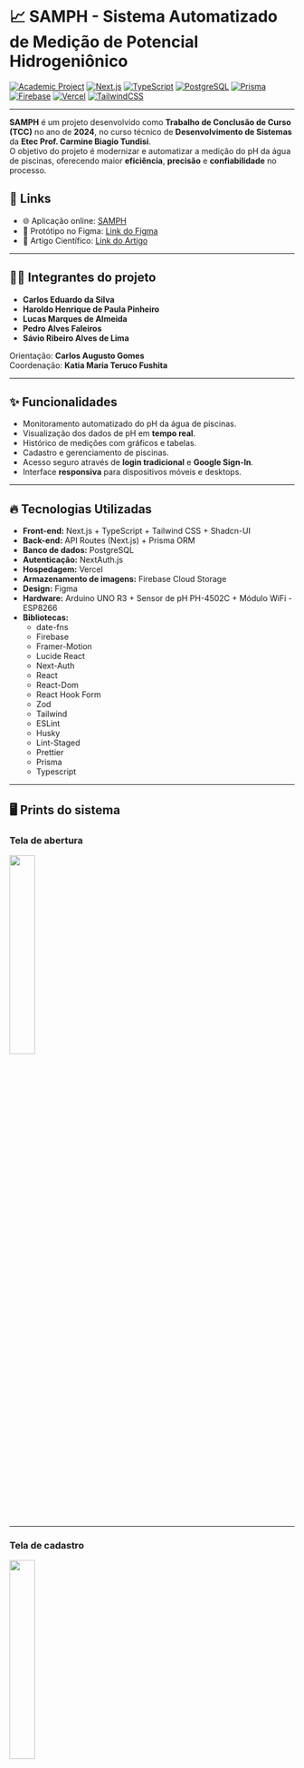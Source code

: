 # 📈 SAMPH - Sistema Automatizado de Medição de Potencial Hidrogeniônico

[![Academic Project](https://img.shields.io/badge/Projeto-Acadêmico-blueviolet)]()
[![Next.js](https://img.shields.io/badge/Next.js-000?logo=next.js&logoColor=white)](https://nextjs.org/)
[![TypeScript](https://img.shields.io/badge/TypeScript-3178C6?logo=typescript&logoColor=white)](https://www.typescriptlang.org/)
[![PostgreSQL](https://img.shields.io/badge/PostgreSQL-4169E1?logo=postgresql&logoColor=white)](https://www.postgresql.org/)
[![Prisma](https://img.shields.io/badge/Prisma-2D3748?logo=prisma&logoColor=white)](https://www.prisma.io/)
[![Firebase](https://img.shields.io/badge/Firebase-FFCA28?logo=firebase&logoColor=black)](https://firebase.google.com/)
[![Vercel](https://img.shields.io/badge/Vercel-000000?logo=vercel&logoColor=white)](https://vercel.com/)
[![TailwindCSS](https://img.shields.io/badge/Tailwind_CSS-38B2AC?logo=tailwind-css&logoColor=white)](https://tailwindcss.com/)

---

**SAMPH** é um projeto desenvolvido como **Trabalho de Conclusão de Curso (TCC)** no ano de **2024**, no curso técnico de **Desenvolvimento de Sistemas** da **Etec Prof. Carmine Biagio Tundisi**.  
O objetivo do projeto é modernizar e automatizar a medição do pH da água de piscinas, oferecendo maior **eficiência**, **precisão** e **confiabilidade** no processo.

## 🔗 Links
- 🌐 Aplicação online: [SAMPH](https://samph.vercel.app/)
- 🎨 Protótipo no Figma: [Link do Figma](https://www.figma.com/design/EpMFaYuG2rwu22AwHRtRv6/%E2%AC%A1-Samph?node-id=26-54&t=anbV1mx7ABzwl058-1)
- 📄 Artigo Científico: [Link do Artigo](https://docs.google.com/document/d/e/2PACX-1vTbXoGDPwI2JhfMoC0h54Z_DIItzSTAIaRdPIB9h6bHqyHqHkI5_grYqqrRx1LedA/pub)

---

## 👨‍💻 Integrantes do projeto

- **Carlos Eduardo da Silva**
- **Haroldo Henrique de Paula Pinheiro**
- **Lucas Marques de Almeida**
- **Pedro Alves Faleiros**
- **Sávio Ribeiro Alves de Lima**

Orientação: **Carlos Augusto Gomes**  
Coordenação: **Katia Maria Teruco Fushita**

---

## ✨ Funcionalidades

- Monitoramento automatizado do pH da água de piscinas.
- Visualização dos dados de pH em **tempo real**.
- Histórico de medições com gráficos e tabelas.
- Cadastro e gerenciamento de piscinas.
- Acesso seguro através de **login tradicional** e **Google Sign-In**.
- Interface **responsiva** para dispositivos móveis e desktops.

---

## 🔥 Tecnologias Utilizadas

- **Front-end:** Next.js + TypeScript + Tailwind CSS + Shadcn-UI
- **Back-end:** API Routes (Next.js) + Prisma ORM
- **Banco de dados:** PostgreSQL
- **Autenticação:** NextAuth.js
- **Hospedagem:** Vercel
- **Armazenamento de imagens:** Firebase Cloud Storage
- **Design:** Figma
- **Hardware:** Arduino UNO R3 + Sensor de pH PH-4502C + Módulo WiFi - ESP8266
- **Bibliotecas:**
  - date-fns
  - Firebase
  - Framer-Motion
  - Lucide React
  - Next-Auth
  - React
  - React-Dom
  - React Hook Form
  - Zod
  - Tailwind
  - ESLint
  - Husky
  - Lint-Staged
  - Prettier
  - Prisma
  - Typescript

---

## 🖥️ Prints do sistema

### Tela de abertura
<!-- ![image](https://github.com/user-attachments/assets/534e7f4d-c708-461e-ac59-5d6452c3b1d3) -->
<img src="https://github.com/user-attachments/assets/534e7f4d-c708-461e-ac59-5d6452c3b1d3" style="width: 30%" />

---

### Tela de cadastro
<!-- ![image](https://github.com/user-attachments/assets/de7444e7-7573-4808-9752-aafd88940a00) -->
<img src="https://github.com/user-attachments/assets/de7444e7-7573-4808-9752-aafd88940a00" style="width: 30%" />

---

### Tela de login
<!-- ![image](https://github.com/user-attachments/assets/5956ab22-e2c6-4d95-b801-0e708af8e3cf) -->
<img src="https://github.com/user-attachments/assets/5956ab22-e2c6-4d95-b801-0e708af8e3cf" style="width: 30%" />

---

### Tela de piscinas
<!-- ![image](https://github.com/user-attachments/assets/b5fd0142-4610-44be-9dcd-b2bd2e605cb8) -->
<img src="https://github.com/user-attachments/assets/b5fd0142-4610-44be-9dcd-b2bd2e605cb8" style="width: 30%" />

---

### Tela de cadastro de piscina
<!-- ![image](https://github.com/user-attachments/assets/b977bd4f-7831-4214-9958-bea9b7e43607) -->
<img src="https://github.com/user-attachments/assets/b977bd4f-7831-4214-9958-bea9b7e43607" style="width: 30%" />

---

### Tela de uma piscina (informações e histórico)
<!-- ![image](https://github.com/user-attachments/assets/ceeaa420-6fc1-4ed9-8dba-3b219dbcc5cb) -->
<img src="https://github.com/user-attachments/assets/ceeaa420-6fc1-4ed9-8dba-3b219dbcc5cb" style="width: 30%" />

---

### Tela de edição de piscina
<!-- ![image](https://github.com/user-attachments/assets/d66f0171-efc5-42fe-8807-a96192ee91ff) -->
<img src="https://github.com/user-attachments/assets/d66f0171-efc5-42fe-8807-a96192ee91ff" style="width: 30%" />

---
